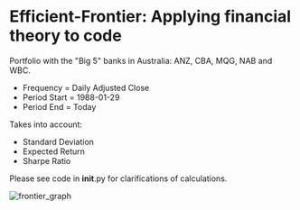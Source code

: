 # Efficient-Frontier: Applying financial theory to code

Portfolio with the "Big 5" banks in Australia: ANZ, CBA, MQG, NAB and WBC.
- Frequency = Daily Adjusted Close
- Period Start = 1988-01-29	
- Period End = Today

Takes into account:
- Standard Deviation
- Expected Return
- Sharpe Ratio

Please see code in __init__.py for clarifications of calculations.

![frontier_graph](https://user-images.githubusercontent.com/49772033/67746179-0e09fb00-fa7a-11e9-92ff-0c58193eecda.png)





